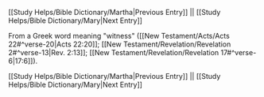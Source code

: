 [[Study Helps/Bible Dictionary/Martha|Previous Entry]]  ||  [[Study Helps/Bible Dictionary/Mary|Next Entry]]

 From a Greek word meaning "witness" ([[New Testament/Acts/Acts 22#^verse-20|Acts 22:20]]; [[New Testament/Revelation/Revelation 2#^verse-13|Rev. 2:13]]; [[New Testament/Revelation/Revelation 17#^verse-6|17:6]]).

[[Study Helps/Bible Dictionary/Martha|Previous Entry]]  ||  [[Study Helps/Bible Dictionary/Mary|Next Entry]]